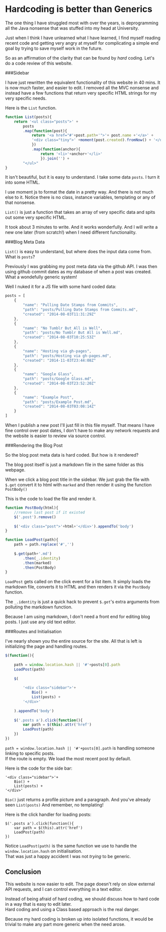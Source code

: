 Hardcoding is better than Generics
==================================

The one thing I have struggled most with over the years, is deprogramming
all the Java nonsense that was stuffed into my head at University.

Just when I think I have unlearned what I have learned, I find myself reading
recent code and getting very angry at myself for complicating a simple end goal
by trying to save myself work in the future.

So as an affirmation of the clarity that can be found by _hard_ coding.  Let's 
do a code review of this website.

###Sidebar


I have just rewritten the equivalent functionality of this website in 40 mins.  It
is now much faster, and easier to edit.  I removed all the MVC nonsense
and instead have a few functions that return very specific HTML strings for my
very specific needs.

Here is the `List` function.

```js
function List(posts){
	return '<ul class="posts">' +
		posts
		.map(function(post){
			return '<a href="#'+post.path+'">'+ post.name +'</a>' +
			'<div class="tiny">' +moment(post.created).fromNow() + '</div>'
			})
			.map(function(anchor){
				return '<li>'+anchor+'</li>'
				}).join('') + 
		"</ul>"
}
```

It isn't beautiful, but it is easy to understand.  I take some data `posts`.  I turn it into some HTML.  

I use moment js to format the date in a pretty way.  And there is not much else to it.  Notice there is no class, instance variables, templating or any of that nonsense.  

`List()` is just a function that takes an array of very specific data and spits out some very specific HTML.

It took about 3 minutes to write.  And it works wonderfully.  And I will write a new one later (from scratch!) 
when I need different functionality.


###Blog Meta Data

`List()` is easy to understand, but where does the input data come from.  What is `posts`?

Previously I was grabbing my post meta data via the github API.  I was then using github commit dates as my database of when a post was
created.  What a wondefully generic system!

Well I nuked it for a JS file with some hard coded data:

```js
posts = [
	{
		"name": "Pulling Date Stamps from Commits",
		"path": "posts/Pulling Date Stamps from Commits.md",
		"created": "2014-08-03T11:31:29Z"
	},
	{
		"name": "No Tumblr But All is Well",
		"path": "posts/No Tumblr But All is Well.md",
		"created": "2014-08-03T10:25:53Z"
	},
	{
		"name": "Hosting via gh-pages",
		"path": "posts/Hosting via gh-pages.md",
		"created": "2014-11-03T23:44:08Z"
	},
	{
		"name": "Google Glass",
		"path": "posts/Google Glass.md",
		"created": "2014-08-03T23:52:20Z"
	},
	{
		"name": "Example Post",
		"path": "posts/Example Post.md",
		"created": "2014-08-03T03:08:14Z"
	}
]
```

When I publish a new post I'll just fill in this file myself. That means I have fine control over post dates,
I don't have to make any network requests and the website is easier to review via source control.

###Rendering the Blog Post

So the blog post meta data is hard coded.  But how is it rendered?  

The blog post itself is just a markdown file in the same folder as this webpage.  

When we click a blog post title in the sidebar.  We just grab the file with `$.get`
convert it to html with `marked` and then render it using the function `PostBody()`

This is the code to load the file and render it.

```js
function PostBody(html){
	//remove last post if it existed
	$('.post').remove()
	
	$('<div class="post">'+html+'</div>').appendTo('body')
}

function LoadPost(path){
	path = path.replace('#','')
	
	$.get(path+'.md')
		.then(_.identity)
		.then(marked)
		.then(PostBody)
}
```

`LoadPost` gets called on the click event for a list item.  It simply loads the markdown file, converts it to HTML and then renders it
via the `PostBody` function.

The `_.identity` is just a quick hack to prevent `$.get`'s extra arguments from polluting the markdown function.

Because I am using markdown, I don't need a front end for editing blog posts.  I just use any old text editor.

###Routes and Initialisation

I've nearly shown you the entire source for the site.  All that is left is initializing the page and handling
routes.

```js
$(function(){
	
	path = window.location.hash || '#'+posts[0].path
	LoadPost(path)
	
	$(
		
		'<div class="sidebar">'+
			Bio() +
			List(posts) +
		'</div>'
		
	).appendTo('body')
		
	$('.posts a').click(function(){
		var path = $(this).attr('href')
		LoadPost(path)
	})
})
```

`path = window.location.hash || '#'+posts[0].path` is handling someone linking to specific posts.  
If the route is empty.  We load the most recent post by default.

Here is the code for the side bar:

```
'<div class="sidebar">'+
	Bio() +
	List(posts) +
'</div>'
```

`Bio()` just returns a profile picture and a paragraph.  And you've already seen `List(posts)`
And remember, no templating!

Here is the click handler for loading posts:

```
$('.posts a').click(function(){
	var path = $(this).attr('href')
	LoadPost(path)
})
```

Notice `LoadPost(path)` is the same function we use to handle the `window.location.hash` on initialisation.  
That was just a happy accident I was not _trying_ to be generic.

Conclusion
----------

This website is now easier to edit.  The page doesn't rely on slow external API requests, and I can control everything
in a text editor.

Instead of being afraid of hard coding, we should discuss how to hard code in a way that is easy to edit later.  
Hard coding and using a Class based approach is the real danger.  

Because my hard coding is broken up into isolated functions, it would be trivial to make any part more generic when
the need arose.


